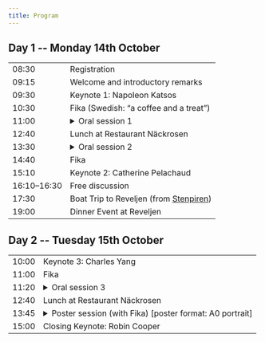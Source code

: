```yaml
---
title: Program
---
```


## Day 1 -- Monday 14th October

<table>
  <tr>
    <td class="time">08:30</td>
    <td>Registration</td>
  </tr>
  <tr>
    <td class="time">09:15</td>
    <td>Welcome and introductory remarks</td>
  </tr>
  <tr class="work">
    <td class="time">09:30</td>
    <td>Keynote 1: Napoleon Katsos</td>
  </tr>
  <tr class="work">
    <td class="time">10:30</td>
    <td><span class="fika">Fika (Swedish: “a coffee and a treat”)</span></td>
  </tr>
  <tr class="work">
    <td class="time">11:00</td>
    <td>
      <details>
        <summary>Oral session 1</summary>
        <ul>
          <li>
            11:00 <span class="authors"
              >Staffan Larsson, Jenny Myrendal and Bill Noble</span
            >Not Just Semantics: Word Meaning Negotiation in Social Media and
            Spoken Interaction
          </li>
          <li>
            11:20 <span class="authors"
              >Jonathan David Thomas, Andrea Silvi, Emil Carlsson, Moa Johansson
              and Devdatt Dubhashi</span
            >Learning Efficient Recursive Numeral Systems via Reinforcement
            Learning
          </li>
          <li>
           11:50 <span class="authors"
              >Goranka Blagus Bartolec, Gorana Duplančić Rogošić and Antonia
              Ordulj</span
            >
            INIKOL - Collocational Database for Learning Croatian as a Foreign
            Language
          </li>
          <li>
           12:10 <span class="authors">Alex Tilson and Frank Foerster</span>Toward
            Real Time Word Based Prosody Recognition
          </li>
        </ul>
      </details>
    </td>
  </tr>

  <tr></tr>
  <tr>
    <td class="time">12:40</td>
    <td>Lunch at Restaurant Näckrosen</td>
  </tr>
  <tr class="work">
    <td class="time">13:30</td>
    <td>
      <details>
        <summary>Oral session 2</summary>
        <ul>
          <li>
           13:30 <span class="authors">Saba Nazir and Mehrnoosh Sadrzadeh</span>How
            Does an Adjective Sound Like? Exploring Audio Phrase Composition
            with Textual Embeddings
          </li>
          <li>
           13:50 <span class="authors">Loulou Kosmala</span>A Learning through
            gesture: embodied repetitions in tandem interactions
          </li>
          <li>
           14:20 <span class="authors"
              >Hamdan Hamid Al-Ali, Elsa Soares, Goncalo Leal, Rita Valente,
              Nicole Agrela, Alexandra Marquis and Hanan Aldarmaki</span
            >Towards Automated Game-Based Early Screening for Language Disorder
          </li>
        </ul>
      </details>
    </td>
  </tr>
  <tr>
    <td class="time">14:40</td>
    <td><span class="fika">Fika</span></td>
  </tr>
  <tr class="work">
    <td class="time">15:10</td>
    <td>Keynote 2: Catherine Pelachaud</td>
  </tr>
  <tr class="work">
    <td class="time">16:10–16:30</td>
    <td>Free discussion</td>
  </tr>
  <tr>
    <td class="time">17:30</td>
    <td>
      Boat Trip to Reveljen (from
      <a
        href="https://maps.apple.com/?auid=15493928370620691955&address=G%C3%B6teborg,%20Sweden&ll=57.7057857,11.9576227"
        >Stenpiren</a
      >)
    </td>
  </tr>
  <tr>
    <td class="time">19:00</td>
    <td>Dinner Event at Reveljen</td>
  </tr>
</table>

## Day 2 -- Tuesday 15th October

<table>
  <tr>
    <td class="time">10:00</td>
    <td>Keynote 3: Charles Yang</td>
  </tr>
  <tr>
    <td class="time">11:00</td>
    <td><span class="fika">Fika</span></td>
  </tr>
  <tr>
    <td class="time">11:20</td>
    <td>
      <details>
        <summary>Oral session 3</summary>
        <ul>
          <li>
            <span class="authors">Ekaterina Voloshina and Oleg Serikov</span
            >Critical Size Hypothesis: How Model Hyperparameters Correlate with
            Its Linguistic Abilities
          </li>
          <li>
            <span class="authors">Bastian Bunzeck and Sina Zarrieß</span>Fifty
            shapes of BLiMP: syntactic learning curves in language models are
            not uniform, but sometimes unruly
          </li>
          <li>
            <span class="authors"
              >Julia Edeleva, Martin Neef, Jiaming Liu and Martin Scheidt</span
            >L2 Interaction in Heterogeneous Learner Groups during Content and
            Language Integrated Learning: The Experience of Rail.lexis and beyond
          </li>
        </ul>
      </details>
    </td>
  </tr>
  <tr>
    <td class="time">12:40</td>
    <td>Lunch at Restaurant Näckrosen</td>
  </tr>
  <tr>
    <td class="time">13:45</td>
    <td>
      <details>
        <summary>Poster session (with <span class="fika">Fika</span>) [poster format: A0 portrait]</summary>
        <ul>
          <li>
            <span class="authors"
              >Hadi Wazni, Kin Ian Lo and Mehrnoosh Sadrzadeh</span
            >
            VerbCLIP: Improving Verb Understanding in Vision-Language Models
            with Compositional Structures
          </li>
          <li>
            <span class="authors">Himmet Sarıtaş and Seyda Ozcaliskan</span>The
            effect of addressee presence on L2 gesture production: Do L2
            learners gesture for themselves or the communicative partner?
          </li>
          <li>
            <span class="authors"
              >Tommaso Sgrizzi</span
            >The Acquisition of Infinitival Clauses and The Developmental Advantage of Restructuring Verbs: A Growing Trees Perspective
          </li>
          <li>
            <span class="authors"
              >David Pagmar, Tove Gerholm, Thomas Hörberg and Östen Dahl</span
            >Parental assessed productive vocabulary predicts later formal language, not later language use
          </li>
          <li>
            <span class="authors"
              >Petter Kallioinen and Tove Gerholm</span
            >Joint attention and play - a data-driven summary of longitudinal, multimodal, child-parent interactions
          </li>
          <li>
            <span class="authors"
              >Alexander Berman</span
            >Semantic coordination in conversational explanations of predictive models: Preliminary findings
          </li>
          <li>
            <span class="authors"
              >Mattias Appelgren and Simon Dobnik</span
            >To Your Left: A Dataset and a Task of Spatial Perspective Coordination
          </li>
          <li>
            <span class="authors"
              >Anna Teresa Porrini, Veronica D'Alesio and Matteo Paolo Greco</span
            >The Processing of Expletive Negation: A Developmental Study
          </li>
          <li>
            <span class="authors"
              >David Arps and Yulia Zinova</span
            >It is difficult, but not impossible: Measuring Scalar Activation in Language Models
          </li>
          <li>
            <span class="authors"
              >Christine Howes, Erik Lagerstedt, David Pagmar, Ellen Breitholtz and Claire Prendergast</span
            >“Ice cream is super yummy” How children and ChatGPT respond to why and how questions 
          </li>
        </ul>
      </details>
    </td>
  </tr>
  <tr>
    <td class="time">15:00</td>
    <td>Closing Keynote: Robin Cooper</td>
  </tr>
</table>
